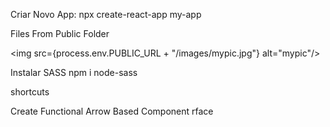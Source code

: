 Criar Novo App:
npx create-react-app my-app

Files From Public Folder


<link rel="stylesheet" type="text/css" href="%PUBLIC_URL%/styles.css"/>

<img src={process.env.PUBLIC_URL + "/images/mypic.jpg"} alt="mypic"/>

Instalar SASS
npm i node-sass


shortcuts

Create Functional Arrow Based Component
rface